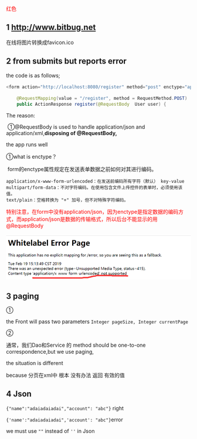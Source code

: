 <span style="color:red">红色</span>

## 1 http://www.bitbug.net

在线将图片转换成favicon.ico



## 2 from submits but reports error

the code is as follows;

```javascript
<form action="http://localhost:8080/register" method="post" enctype="application/x-www-form-urlencoded">
```

```java
    @RequestMapping(value = "/register", method = RequestMethod.POST)
    public ActionResponse register(@RequestBody  User user) {
```

The reason:

​	①@RequestBody is used to handle application/json and application/xml,**disposing of @RequestBody,**

the app runs well

①what is enctype？

​	form的enctype属性规定在发送表单数据之前如何对其进行编码。

```
application/x-www-form-urlencoded：在发送前编码所有字符（默认） key-value
multipart/form-data：不对字符编码。在使用包含文件上传控件的表单时，必须使用该值。
text/plain：空格转换为 "+" 加号，但不对特殊字符编码。
```

​	<span style="color:red">特别注意，在form中没有application/json，因为enctype是指定数据的编码方式，而application/json是数据的传输格式，所以后台不能显示的用@RequestBody
</span>

![1550560440066](MD_IMAGES\1550560440066.png)



## 3 paging

①

the Front will pass two parameters `Integer pageSize, Integer currentPage`

②

通常，我们Dao和Service 的 method should be one-to-one correspondence,but we use paging,

the situation is different

because 分页在xml中 根本 没有办法 返回 有效的值



## 4 Json

`{"name":"adaiadaiadai","account": "abc"}` right

`{'name':"adaiadaiadai",'account': "abc"}`error

we must use `""` instead of `''` in Json



